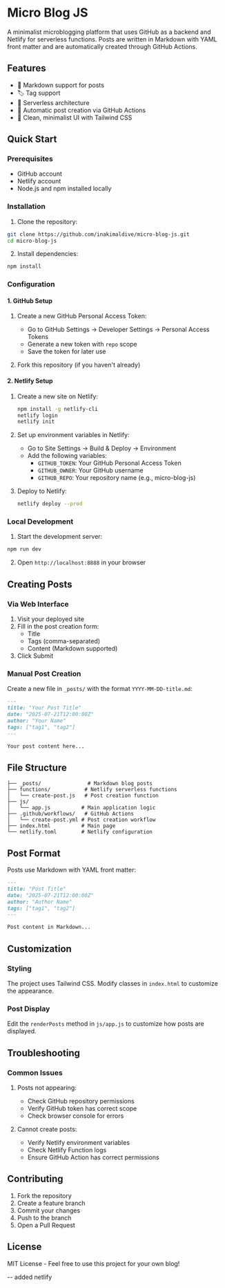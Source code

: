 # Micro Blog JS

A minimalist microblogging platform that uses GitHub as a backend and Netlify for serverless functions. Posts are written in Markdown with YAML front matter and are automatically created through GitHub Actions.

## Features

- 📝 Markdown support for posts
- 🏷️ Tag support
- 🚀 Serverless architecture
- 🔄 Automatic post creation via GitHub Actions
- 🎨 Clean, minimalist UI with Tailwind CSS

## Quick Start

### Prerequisites

- GitHub account
- Netlify account
- Node.js and npm installed locally

### Installation

1. Clone the repository:
```bash
git clone https://github.com/inakimaldive/micro-blog-js.git
cd micro-blog-js
```

2. Install dependencies:
```bash
npm install
```

### Configuration

#### 1. GitHub Setup

1. Create a new GitHub Personal Access Token:
   - Go to GitHub Settings → Developer Settings → Personal Access Tokens
   - Generate a new token with `repo` scope
   - Save the token for later use

2. Fork this repository (if you haven't already)

#### 2. Netlify Setup

1. Create a new site on Netlify:
   ```bash
   npm install -g netlify-cli
   netlify login
   netlify init
   ```

2. Set up environment variables in Netlify:
   - Go to Site Settings → Build & Deploy → Environment
   - Add the following variables:
     - `GITHUB_TOKEN`: Your GitHub Personal Access Token
     - `GITHUB_OWNER`: Your GitHub username
     - `GITHUB_REPO`: Your repository name (e.g., micro-blog-js)

3. Deploy to Netlify:
   ```bash
   netlify deploy --prod
   ```

### Local Development

1. Start the development server:
```bash
npm run dev
```

2. Open `http://localhost:8888` in your browser

## Creating Posts

### Via Web Interface

1. Visit your deployed site
2. Fill in the post creation form:
   - Title
   - Tags (comma-separated)
   - Content (Markdown supported)
3. Click Submit

### Manual Post Creation

Create a new file in `_posts/` with the format `YYYY-MM-DD-title.md`:

```markdown
---
title: "Your Post Title"
date: "2025-07-21T12:00:00Z"
author: "Your Name"
tags: ["tag1", "tag2"]
---

Your post content here...
```

## File Structure

```
├── _posts/               # Markdown blog posts
├── functions/           # Netlify serverless functions
│   └── create-post.js   # Post creation function
├── js/
│   └── app.js          # Main application logic
├── .github/workflows/   # GitHub Actions
│   └── create-post.yml # Post creation workflow
├── index.html          # Main page
└── netlify.toml        # Netlify configuration
```

## Post Format

Posts use Markdown with YAML front matter:

```markdown
---
title: "Post Title"
date: "2025-07-21T12:00:00Z"
author: "Author Name"
tags: ["tag1", "tag2"]
---

Post content in Markdown...
```

## Customization

### Styling
The project uses Tailwind CSS. Modify classes in `index.html` to customize the appearance.

### Post Display
Edit the `renderPosts` method in `js/app.js` to customize how posts are displayed.

## Troubleshooting

### Common Issues

1. Posts not appearing:
   - Check GitHub repository permissions
   - Verify GitHub token has correct scope
   - Check browser console for errors

2. Cannot create posts:
   - Verify Netlify environment variables
   - Check Netlify Function logs
   - Ensure GitHub Action has correct permissions

## Contributing

1. Fork the repository
2. Create a feature branch
3. Commit your changes
4. Push to the branch
5. Open a Pull Request

## License

MIT License - Feel free to use this project for your own blog!


--  added netlify
